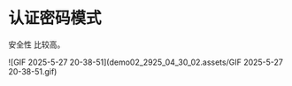 # 认证密码模式

安全性 比较高。

![GIF 2025-5-27 20-38-51](demo02_2925_04_30_02.assets/GIF 2025-5-27 20-38-51.gif)





